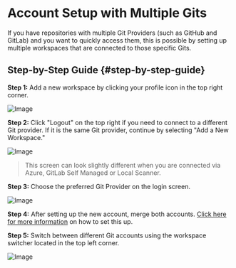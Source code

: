 # Account Setup with Multiple Gits

If you have repositories with multiple Git Providers (such as GitHub and GitLab) and you want to quickly access them, this is possible by setting up multiple workspaces that are connected to those specific Gits.

## Step-by-Step Guide {#step-by-step-guide}

**Step 1:** Add a new workspace by clicking your profile icon in the top right corner.

![Image](https://ucarecdn.com/93857e5c-5593-4dd8-a34a-e2ea48456e36/)

**Step 2:** Click "Logout" on the top right if you need to connect to a different Git provider. If it is the same Git provider, continue by selecting "Add a New Workspace."

![Image](https://ucarecdn.com/dcb7ca88-5e79-4d63-8a9b-34f2dff195ca/)

> This screen can look slightly different when you are connected via Azure, GitLab Self Managed or Local Scanner.

**Step 3:** Choose the preferred Git Provider on the login screen.

![Image](https://ucarecdn.com/7c0e3c26-7568-4949-a10c-dfb60ca25817/)

**Step 4:** After setting up the new account, merge both accounts. [Click here for more information](https://help.aikido.dev/doc/link-and-merge-accounts-for-multiple-login-types-github-gitlab-etc/dockiWMd0k1w) on how to set this up.

**Step 5:** Switch between different Git accounts using the workspace switcher located in the top left corner.

![Image](https://ucarecdn.com/4ee894b7-873c-4531-87c3-f0c9bf8d9190/)